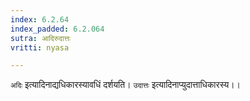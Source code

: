 ```yaml
---
index: 6.2.64
index_padded: 6.2.064
sutra: आदिरुदात्तः
vritti: nyasa

---
```

`अदिः` इत्यादिनाद्यधिकारस्यावधिं दर्शयति। `उदात्तः` इत्यादिनाप्युदात्ताधिकारस्य।।